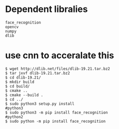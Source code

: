 # Dependent libralies
    face_recognition
    opencv
    numpy
    dlib

# use cnn to acceralate this
    $ wget http://dlib.net/files/dlib-19.21.tar.bz2
    $ tar jxvf dlib-19.21.tar.bz2
    $ cd dlib-19.21/
    $ mkdir build
    $ cd build/
    $ cmake ..
    $ cmake --build .
    $ cd ../
    $ sudo python3 setup.py install
    #python3
    $ sudo python3 -m pip install face_recognition
    #python2
    $ sudo python -m pip install face_recognition

